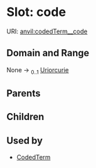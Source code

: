 
# Slot: code



URI: [anvil:codedTerm__code](https://anvilproject.org/acr-harmonized-data-model/codedTerm__code)


## Domain and Range

None &#8594;  <sub>0..1</sub> [Uriorcurie](types/Uriorcurie.md)

## Parents


## Children


## Used by

 * [CodedTerm](CodedTerm.md)
